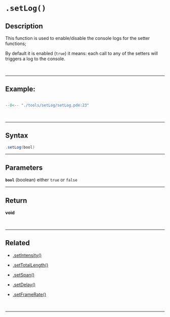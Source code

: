 # `.setLog()`

## Description

This function is used to enable/disable the console logs for the setter functions;

By default it is enabled (`true`) it means: each call to any of the setters will triggers a log to the console.

<br>

---

## Example:

```java hl_lines="8 9 10 11 12 13"  title="setLog.pde"

--8<-- "./tools/setLog/setLog.pde:23"

```

<br>

---

## Syntax

```java
.setLog(bool)
```

---

## Parameters

**`bool`** (boolean) either `true` or `false`

---

## Return

**void**

<br>

---

## Related

- [.setIntensity()](../tools/setIntensity.md)

- [.setTotalLength()](../tools/setTotalLength.md)

- [.setSpan()](../tools/setSpan.md)

- [.setDelay()](../tools/setDelay.md)

- [.setFrameRate()](../tools/setFrameRate.md)

<br>

---
